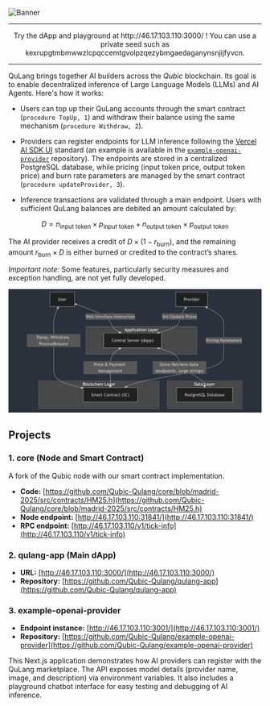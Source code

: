 ![Banner](../qulang-banner-rounded.png)

---

<div align="center">
  Try the dApp and playground at http://46.17.103.110:3000/ !  
  You can use a private seed such as kexrupgtmbmwwzlcpqccemtgvolpzqezybmgaedaganynsnjijfyvcn.
</div>

---

QuLang brings together AI builders across the _Qubic_ blockchain. Its goal is to enable decentralized inference of Large Language Models (LLMs) and AI Agents. Here's how it works:

- Users can top up their QuLang accounts through the smart contract (`procedure TopUp, 1`) and withdraw their balance using the same mechanism (`procedure Withdraw, 2`).

- Providers can register endpoints for LLM inference following the [Vercel AI SDK UI](https://sdk.vercel.ai/docs/ai-sdk-ui/overview) standard (an example is available in the [`example-openai-provider`](https://github.com/Qubic-Qulang/example-openai-provider) repository). The endpoints are stored in a centralized PostgreSQL database, while pricing (input token price, output token price) and burn rate parameters are managed by the smart contract (`procedure updateProvider, 3`).

- Inference transactions are validated through a main endpoint. Users with sufficient QuLang balances are debited an amount calculated by:

$$ D = n_{\text{input token}} \times p_{\text{input token}} + n_{\text{output token}} \times p_{\text{output token}} $$

The AI provider receives a credit of $D \times (1 - r_{\text{burn}})$, and the remaining amount $r_{\text{burn}} \times D$ is either burned or credited to the contract’s shares.

*Important note:* Some features, particularly security measures and exception handling, are not yet fully developed.

![flowchart](../map.png)

## Projects

### 1. core (Node and Smart Contract)

A fork of the Qubic node with our smart contract implementation.  
- **Code:** [https://github.com/Qubic-Qulang/core/blob/madrid-2025/src/contracts/HM25.h](https://github.com/Qubic-Qulang/core/blob/madrid-2025/src/contracts/HM25.h)  
- **Node endpoint:** [http://46.17.103.110:31841/](http://46.17.103.110:31841/)  
- **RPC endpoint:** [http://46.17.103.110/v1/tick-info](http://46.17.103.110/v1/tick-info)

### 2. qulang-app (Main dApp)

- **URL:** [http://46.17.103.110:3000/](http://46.17.103.110:3000/)  
- **Repository:** [https://github.com/Qubic-Qulang/qulang-app](https://github.com/Qubic-Qulang/qulang-app)

### 3. example-openai-provider

- **Endpoint instance:** [http://46.17.103.110:3001/](http://46.17.103.110:3001/)  
- **Repository:** [https://github.com/Qubic-Qulang/example-openai-provider](https://github.com/Qubic-Qulang/example-openai-provider)

This Next.js application demonstrates how AI providers can register with the QuLang marketplace. The API exposes model details (provider name, image, and description) via environment variables. It also includes a playground chatbot interface for easy testing and debugging of AI inference.
